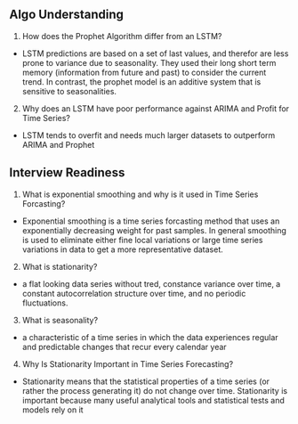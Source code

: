## Algo Understanding

1. How does the Prophet Algorithm differ from an LSTM?

- LSTM predictions are based on a set of last values, and therefor are less prone to variance due to seasonality. They used their long short term memory (information from future and past) to consider the current trend. In contrast, the prophet model is an additive system that is sensitive to seasonalities. 

2. Why does an LSTM have poor performance against ARIMA and Profit for Time Series?

- LSTM tends to overfit and needs much larger datasets to outperform ARIMA and Prophet

## Interview Readiness

1. What is exponential smoothing and why is it used in Time Series Forcasting?

- Exponential smoothing is a time series forcasting method that uses an exponentially decreasing weight for past samples. In general smoothing is used to eliminate either fine local variations or large time series variations in data to get a more representative dataset. 

2. What is stationarity?

- a flat looking data series without tred, constance variance over time, a constant autocorrelation structure over time, and no periodic fluctuations.

3. What is seasonality?

- a characteristic of a time series in which the data experiences regular and predictable changes that recur every calendar year

4. Why Is Stationarity Important in Time Series Forecasting?

- Stationarity means that the statistical properties of a time series (or rather the process generating it) do not change over time. Stationarity is important because many useful analytical tools and statistical tests and models rely on it

